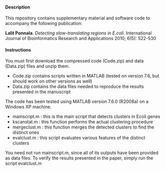 
#### Description

This repository contains supplementary material and software code to accompany the following publication:

**Lalit Ponnala**. *Detecting slow-translating regions in E.coli*. International Journal of Bioinformatics Research and Applications 2010; 6(5): 522-530

#### Instructions

You must first download the compressed code (Code.zip) and data (Data.zip) files and unzip them. 

- Code.zip contains scripts written in MATLAB (tested on version 7.6, but should work on other versions as well)
- Data.zip contains the data files needed to reproduce the results presented in the manuscript


The code has been tested using MATLAB version 7.6.0 (R2008a) on a Windows XP machine. 

- mainscript.m : this is the main script that detects clusters in Ecoli genes
- kscanstat.m : this function performs the actual clustering procedure
- mergeclust.m : this function merges the detected clusters to find the distinct ones
- evalclust.m : this script evaluates various features of the distinct clusters


You need not run mainscript.m, since all of its outputs have been provided as data files. 
To verify the results presented in the paper, simply run the script evalclust.m
